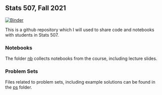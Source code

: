 ## Stats 507, Fall 2021

[![Binder](https://mybinder.org/badge_logo.svg)](https://mybinder.org/v2/gh/jbhender/Stats507_F21/HEAD)

This is a github repository which I will used to share code
and notebooks with students in Stats 507.

### Notebooks

The folder [nb](./nb) collects notebooks from the course, including lecture slides.

### Problem Sets

Files related to problem sets, including example solutions can be found
in the [ps](./ps) folder.

